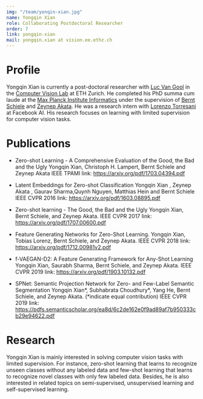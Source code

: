 ```yaml
---
img: "/team/yonqin-xian.jpg"
name: Yongqin Xian
role: Collaborating Postdoctoral Researcher
order: 7
link: yongqin-xian
mail: yongqin.xian at vision.ee.ethz.ch
---
```

# Profile
Yongqin Xian is currently a post-doctoral researcher with [Luc Van Gool](https://vision.ee.ethz.ch/people-details.OTAyMzM=.TGlzdC8zMjQ4LC0xOTcxNDY1MTc4.html) in the [Computer Vision Lab](https://vision.ee.ethz.ch/) at ETH Zurich. He completed his PhD summa cum laude at the [Max Planck Institute Informatics](https://www.mpi-inf.mpg.de/departments/computer-vision-and-machine-learning/) under the supervision of [Bernt Schiele](https://www.mpi-inf.mpg.de/departments/computer-vision-and-machine-learning/people/bernt-schiele) and [Zeynep Akata](https://eml-unitue.de/people/zeynep-akata). He was a research intern with [Lorenzo Torresani](https://www.cs.dartmouth.edu/~lorenzo/home.html) at Facebook AI. His research focuses on learning with limited supervision for computer vision tasks.

# Publications
* Zero-shot Learning - A Comprehensive Evaluation of the Good, the Bad and the Ugly Yongqin Xian, Christoph H. Lampert, Bernt Schiele and Zeynep Akata IEEE TPAMI link: https://arxiv.org/pdf/1703.04394.pdf

* Latent Embeddings for Zero-shot Classification Yongqin Xian , Zeynep Akata , Gaurav Sharma,Quynh Nguyen, Matthias Hein and Bernt Schiele IEEE CVPR 2016 link: https://arxiv.org/pdf/1603.08895.pdf

* Zero-shot learning - The Good, the Bad and the Ugly Yongqin Xian, Bernt Schiele, and Zeynep Akata. IEEE CVPR 2017 link: https://arxiv.org/pdf/1707.00600.pdf

* Feature Generating Networks for Zero-Shot Learning. Yongqin Xian, Tobias Lorenz, Bernt Schiele, and Zeynep Akata. IEEE CVPR 2018 link: https://arxiv.org/pdf/1712.00981v2.pdf

* f-VAEGAN-D2: A Feature Generating Framework for Any-Shot Learning Yongqin Xian, Saurabh Sharma, Bernt Schiele, and Zeynep Akata. IEEE CVPR 2019 link: https://arxiv.org/pdf/1903.10132.pdf

* SPNet: Semantic Projection Network for Zero- and Few-Label Semantic Segmentation Yongqin Xian*, Subhabrata Choudhury*, Yang He, Bernt Schiele, and Zeynep Akata. (*indicate equal contribution) IEEE CVPR 2019 link: https://pdfs.semanticscholar.org/ea8d/6c2de162e0f9ad89af7b950333cb29e94622.pdf

# Research
Yongqin Xian is mainly interested in solving computer vision tasks with limited supervision. For instance, zero-shot learning that learns to recognize unseen classes without any labeled data and few-shot learning that learns to recognize novel classes with only few labeled data. Besides, he is also interested in related topics on semi-supervised, unsupervised learning and self-supervised learning.
